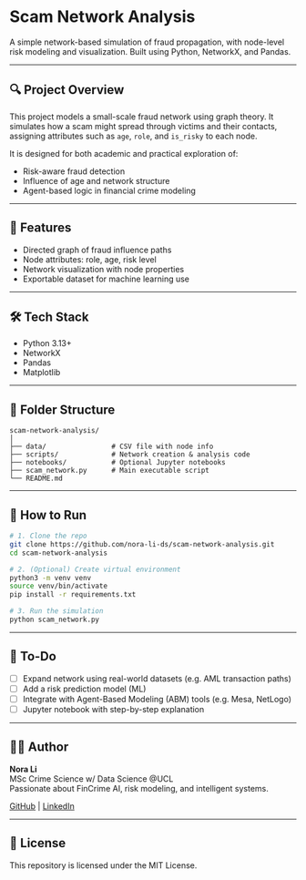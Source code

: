 # Scam Network Analysis

A simple network-based simulation of fraud propagation, with node-level risk modeling and visualization. Built using Python, NetworkX, and Pandas.

---

## 🔍 Project Overview

This project models a small-scale fraud network using graph theory. It simulates how a scam might spread through victims and their contacts, assigning attributes such as `age`, `role`, and `is_risky` to each node.

It is designed for both academic and practical exploration of:
- Risk-aware fraud detection
- Influence of age and network structure
- Agent-based logic in financial crime modeling

---

## 🧠 Features

- Directed graph of fraud influence paths
- Node attributes: role, age, risk level
- Network visualization with node properties
- Exportable dataset for machine learning use

---

## 🛠️ Tech Stack

- Python 3.13+
- NetworkX
- Pandas
- Matplotlib

---

## 📁 Folder Structure

```
scam-network-analysis/
│
├── data/                # CSV file with node info
├── scripts/             # Network creation & analysis code
├── notebooks/           # Optional Jupyter notebooks
├── scam_network.py      # Main executable script
└── README.md
```

---

## 🚀 How to Run

```bash
# 1. Clone the repo
git clone https://github.com/nora-li-ds/scam-network-analysis.git
cd scam-network-analysis

# 2. (Optional) Create virtual environment
python3 -m venv venv
source venv/bin/activate
pip install -r requirements.txt

# 3. Run the simulation
python scam_network.py
```

---

## 🧩 To-Do

- [ ] Expand network using real-world datasets (e.g. AML transaction paths)
- [ ] Add a risk prediction model (ML)
- [ ] Integrate with Agent-Based Modeling (ABM) tools (e.g. Mesa, NetLogo)
- [ ] Jupyter notebook with step-by-step explanation

---

## 👩‍💻 Author

**Nora Li**  
MSc Crime Science w/ Data Science @UCL  
Passionate about FinCrime AI, risk modeling, and intelligent systems.

[GitHub](https://github.com/nora-li-ds) | [LinkedIn](https://www.linkedin.com/in/your-link/)

---

## 📄 License

This repository is licensed under the MIT License.
